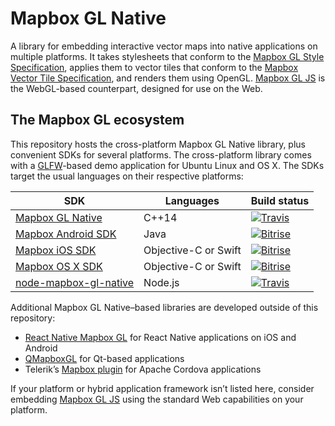 # Mapbox GL Native

A library for embedding interactive vector maps into native applications on multiple platforms. It takes stylesheets that conform to the [Mapbox GL Style Specification](https://github.com/mapbox/mapbox-gl-style-spec/), applies them to vector tiles that conform to the [Mapbox Vector Tile Specification](https://github.com/mapbox/vector-tile-spec), and renders them using OpenGL. [Mapbox GL JS](https://github.com/mapbox/mapbox-gl-js) is the WebGL-based counterpart, designed for use on the Web.

## The Mapbox GL ecosystem

This repository hosts the cross-platform Mapbox GL Native library, plus convenient SDKs for several platforms. The cross-platform library comes with a [GLFW](https://github.com/glfw/glfw)-based demo application for Ubuntu Linux and OS X. The SDKs target the usual languages on their respective platforms:

SDK | Languages | Build status
----|-----------|-------------
[Mapbox GL Native](INSTALL.md) | C++14 | [![Travis](https://travis-ci.org/mapbox/mapbox-gl-native.svg?branch=master)](https://travis-ci.org/mapbox/mapbox-gl-native/builds)
[Mapbox Android SDK](platform/android/) | Java | [![Bitrise](https://www.bitrise.io/app/79cdcbdc42de4303.svg?token=_InPF8bII6W7J6kFr-L8QQ&branch=master)](https://www.bitrise.io/app/79cdcbdc42de4303)
[Mapbox iOS SDK](platform/ios/) | Objective-C or Swift | [![Bitrise](https://www.bitrise.io/app/7514e4cf3da2cc57.svg?token=OwqZE5rSBR9MVWNr_lf4sA&branch=master)](https://www.bitrise.io/app/7514e4cf3da2cc57)
[Mapbox OS X SDK](platform/osx/) | Objective-C or Swift | [![Bitrise](https://www.bitrise.io/app/155ef7da24b38dcd.svg?token=4KSOw_gd6WxTnvGE2rMttg&branch=master)](https://www.bitrise.io/app/155ef7da24b38dcd)
[node-mapbox-gl-native](platform/node/) | Node.js | [![Travis](https://travis-ci.org/mapbox/mapbox-gl-native.svg?branch=master)](https://travis-ci.org/mapbox/mapbox-gl-native/builds)

Additional Mapbox GL Native–based libraries are developed outside of this repository:

* [React Native Mapbox GL](https://github.com/mapbox/react-native-mapbox-gl) for React Native applications on iOS and Android
* [QMapboxGL](https://github.com/tmpsantos/qmapboxgl) for Qt-based applications
* Telerik’s [Mapbox plugin](http://plugins.telerik.com/cordova/plugin/mapbox) for Apache Cordova applications

If your platform or hybrid application framework isn’t listed here, consider embedding [Mapbox GL JS](https://github.com/mapbox/mapbox-gl-js) using the standard Web capabilities on your platform.

